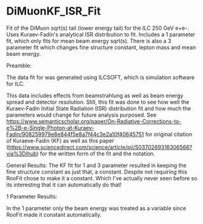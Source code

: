 # DiMuonKF_ISR_Fit
Fit of the DiMuon sqrt(s) tail (lower energy tail) for the ILC 250 GeV e+e-. Uses Kuraev-Fadin's analytical ISR distribution to fit. Includes a 1 parameter fit, which only fits for mean beam energy sqrt(s). There is also a 3 parameter fit which changes fine structure constant, lepton mass and mean beam energy.

Preamble:

The data fit for was generated using ILCSOFT, which is simulation software for ILC.

This data includes effects from beamstrahlung as well as beam energy spread and detector resolution. Still, this fit was done to see how well the Kuraev-Fadin Initial State Radiation (ISR) distribution fit and how much the parameters would change for future analysis purposed. See https://www.semanticscholar.org/paper/On-Radiative-Corrections-to-e%2B-e-Single-Photon-at-Kuraev-Fadin/908259979e8e844f5e8a7f44c3e2a10f40645751 for original citation of Kuraeve-Fadin (KF) as well as this paper (https://www.sciencedirect.com/science/article/pii/S0370269316306566?via%3Dihub) for the written form of the fit and the notation.

General Results: 
The KF fit for 1 and 3 parameter resulted in keeping the fine structure constant as just that, a constant. Despite not requiring this RooFit chose to make it a constant. Which I've actually never seen before so its interesting that it can automatically do that!

1 Parameter Results:

In the 1 parameter only the beam energy was treated as a variable since RooFit made it constant automatically.

